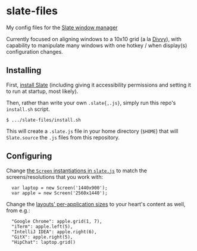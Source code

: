 # slate-files

My config files for the [Slate window manager](https://github.com/jigish/slate)

Currently focused on aligning windows to a 10x10 grid (a la [Divvy](http://mizage.com/divvy/)), with capability to manipulate many windows with one hotkey / when display(s) configuration changes.

## Installing

First, [install Slate](https://github.com/jigish/slate#installing-slate) (including giving it accessibility permissions and setting it to run at startup, most likely).

Then, rather than write your own `.slate{,.js}`, simply run this repo's `install.sh` script.

    $ .../slate-files/install.sh

This will create a `.slate.js` file in your home directory (`$HOME`) that will `Slate.source` the `.js` files from this repository.


## Configuring
Change [the `Screen` instantiations in `slate.js`](https://github.com/ryan-williams/slate-files/blob/master/slate.js#L2) to match the screens/resolutions that you work with:

      var laptop = new Screen('1440x900');
      var apple = new Screen('2560x1440');

Change the [layouts' per-application sizes](https://github.com/ryan-williams/slate-files/blob/master/slate.js#L22) to your heart's content as well, from e.g.:

      "Google Chrome": apple.grid(1, 7),
      "iTerm": apple.left(5),
      "IntelliJ IDEA": apple.right(6),
      "GitX": apple.right(5),
      "HipChat": laptop.grid()
